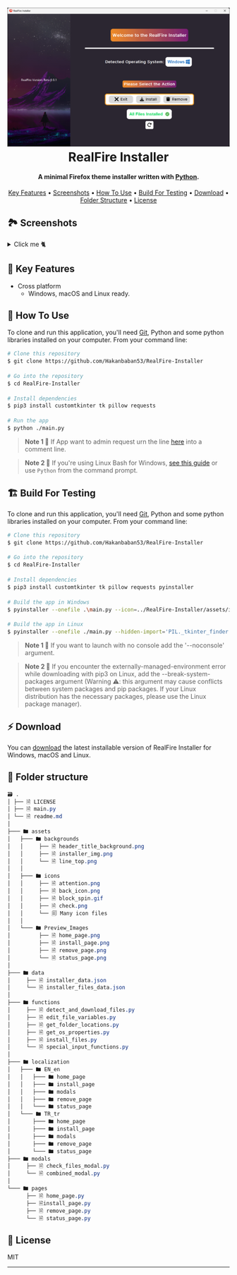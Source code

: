
<h1 align="center">
  <br>
  <a><img src="assets/Preview_Images/home_page.png" alt="RealFire Installer" width="800"></a>
  <br>
  RealFire Installer
  <br>
</h1>

<h4 align="center">A minimal Firefox theme installer written with <a href="https://www.python.org" target="_blank">Python</a>.</h4>

<p align="center">
  <a href="#-key-features">Key Features</a> •
  <a href="#-screenshots">Screenshots</a> •
  <a href="#-how-to-use">How To Use</a> •
  <a href="#%EF%B8%8F-build-for-testing">Build For Testing</a> •
  <a href="#-download">Download</a> •
  <a href="#-folder-structure">Folder Structure</a> •
  <a href="#-license">License</a>
</p>

## 🏞 Screenshots

<details><summary>Click me 🐈</summary>

<h3 align="center">Install Page</h3>
<p align="center" style="max-heigh:250px"><img src="assets/Preview_Images/install_page.png"></p>

<h3 align="center">Remove Page</h3>
<p align="center" style="max-heigh:250px"><img src="assets/Preview_Images/remove_page.png"></p>

<h3 align="center">Status Page</h3>
<p align="center" style="max-heigh:300px"><img src="assets/Preview_Images/status_page.png"></p>

</details>

## 🔐 Key Features


* Cross platform
  - Windows, macOS and Linux ready.

## 📖 How To Use

To clone and run this application, you'll need [Git](https://git-scm.com), Python and some python libraries installed on your computer. From your command line:

```bash
# Clone this repository
$ git clone https://github.com/Hakanbaban53/RealFire-Installer

# Go into the repository
$ cd RealFire-Installer

# Install dependencies
$ pip3 install customtkinter tk pillow requests

# Run the app
$ python ./main.py
```
> **Note 1 🔩**
> If App want to admin request urn the line [here](https://github.com/Hakanbaban53/RealFire-Installer/blob/c2f6685af88cb3729435ab97fbaea4b7cbdf59a9/main.py#L19C9-L21C19) into a comment line.


> **Note 2 🔩**
> If you're using Linux Bash for Windows, [see this guide](https://www.howtogeek.com/261575/how-to-run-graphical-linux-desktop-applications-from-windows-10s-bash-shell/) or use `Python` from the command prompt.



## 🏗️ Build For Testing

To clone and run this application, you'll need [Git](https://git-scm.com), Python and some python libraries installed on your computer. From your command line:

```bash
# Clone this repository
$ git clone https://github.com/Hakanbaban53/RealFire-Installer

# Go into the repository
$ cd RealFire-Installer

# Install dependencies
$ pip3 install customtkinter tk pillow requests pyinstaller

# Build the app in Windows
$ pyinstaller --onefile .\main.py --icon=../RealFire-Installer/assets/icons/firefox.ico --add-data "../RealFire-Installer/data/installer_data.json:data" --add-data "../RealFire-Installer/assets/icons;assets/icons" --add-data "..\RealFire-Installer\assets\backgrounds;assets\backgrounds"

# Build the app in Linux
$ pyinstaller --onefile ./main.py --hidden-import='PIL._tkinter_finder' --add-data="../RealFire-Installer/assets:assets" --add-data="../RealFire-Installer/data/components/inputs_data.json:data/components" --add-data="../RealFire-Installer/data/components/navigation_button_data.json:data/components" --add-data="../RealFire-Installer/data/files data/fx-autoconfig.json:data/files data" --add-data="../RealFire-Installer/data/files data/themes.json:data/files data" --add-data="../RealFire-Installer/data/installer_data.json:data/" --add-data="../RealFire-Installer/data/modals/check_files_modal_data.json:data/modals" --add-data="../RealFire-Installer/data/modals/info_modals_data.json:data/modals" --add-data="../RealFire-Installer/data/modals/theme_detail_modal_data.json:data/modals" --add-data="../RealFire-Installer/data/modals/theme_modal_data.json:data/modals" --add-data="../RealFire-Installer/data/OS data/os_properties.json:data/OS data" --add-data="../RealFire-Installer/data/pages/home_page_data.json:data/pages" --add-data="../RealFire-Installer/data/pages/install_page_data.json:data/pages" 
```

> **Note 1 🔩**
> If you want to launch with no console add the '--noconsole' argument.

> **Note 2 🔩**
> If you encounter the externally-managed-environment error while downloading with pip3 on Linux, add the --break-system-packages argument (Warning ⚠️: this argument may cause conflicts between system packages and pip packages. If your Linux distribution has the necessary packages, please use the Linux package manager).

## ⚡ Download
You can [download](https://github.com/Hakanbaban53/RealFire-Installer/releases) the latest installable version of RealFire Installer for Windows, macOS and Linux.

## 📂 Folder structure

```css
🗃 .
│ ├── 🗎 LICENSE
│ ├── 🗎 main.py
│ └── 🗎 readme.md
│
├─── 🖿 assets
│   ├─── 🖿 backgrounds
│   │     ├── 🗎 header_title_background.png
│   │     ├── 🗎 installer_img.png
│   │     └── 🗎 line_top.png
│   │
│   ├─── 🖿 icons
│   │     ├── 🗎 attention.png
│   │     ├── 🗎 back_icon.png
│   │     ├── 🗎 block_spin.gif
│   │     ├── 🗎 check.png
│   │     └── 🗐 Many icon files
│   │
│   └─── 🖿 Preview_Images
│         ├── 🗎 home_page.png
│         ├── 🗎 install_page.png
│         ├── 🗎 remove_page.png
│         └── 🗎 status_page.png
│
├─── 🖿 data
│     ├── 🗎 installer_data.json
│     └── 🗎 installer_files_data.json
│
├─── 🖿 functions
│     ├── 🗎 detect_and_download_files.py
│     ├── 🗎 edit_file_variables.py
│     ├── 🗎 get_folder_locations.py
│     ├── 🗎 get_os_properties.py
│     ├── 🗎 install_files.py
│     └── 🗎 special_input_functions.py
│
├─── 🖿 localization
│   ├─── 🖿 EN_en
│   │   ├─── 🖿 home_page
│   │   ├─── 🖿 install_page
│   │   ├─── 🖿 modals
│   │   ├─── 🖿 remove_page
│   │   └─── 🖿 status_page
│   └─── 🖿 TR_tr
│       ├─── 🖿 home_page
│       ├─── 🖿 install_page
│       ├─── 🖿 modals
│       ├─── 🖿 remove_page
│       └─── 🖿 status_page
├─── 🖿 modals
│     ├── 🗎 check_files_modal.py
│     └── 🗎 combined_modal.py
│
└─── 🖿 pages
      ├── 🗎 home_page.py
      ├── 🗎install_page.py
      ├── 🗎 remove_page.py
      └── 🗎 status_page.py
```

## 🔑 License

MIT

---

